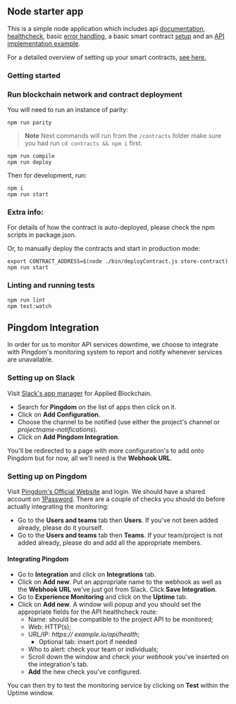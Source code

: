 ## Node starter app

This is a simple node application which includes api [documentation](https://github.com/koajs/koa/tree/master/docs),
[healthcheck](https://github.com/appliedblockchain/koa-healthcheck), basic [error handling](lib/middleware), a
basic smart contract [setup](src/setupWeb3.js) and an [API implementation example](src/api).

For a detailed overview of setting up your smart contracts, [see here.](https://github.com/appliedblockchain/base-contracts)

### Getting started

### Run blockchain network and contract deployment

You will need to run an instance of parity:

```
npm run parity
```

>**Note**  Next commands will run from the `/contracts` folder make sure you had run
`cd contracts && npm i` first.

```
npm run compile
npm run deploy
```

Then for development, run:

```
npm i
npm run start
```

### Extra info:

For details of how the contract is auto-deployed, please check the npm scripts in package.json.

Or, to manually deploy the contracts and start in production mode:

```
export CONTRACT_ADDRESS=$(node ./bin/deployContract.js store-contract)
npm run start
```

### Linting and running tests

```
npm run lint
npm test:watch
```

## Pingdom Integration

In order for us to monitor API services downtime, we choose to integrate with Pingdom's monitoring system
to report and notify whenever services are unavailable.

### Setting up on Slack

Visit [Slack's app manager](https://appliedblockchain.slack.com/apps/manage) for Applied Blockchain.

* Search for **Pingdom** on the list of apps then click on it.
* Click on **Add Configuration**.
* Choose the channel to be notified (use either the project's channel or *projectname-notifications*).
* Click on **Add Pingdom Integration**.

You'll be redirected to a page with more configuration's to add onto Pingdom but for now, all we'll need is the **Webhook URL**.

### Setting up on Pingdom

Visit [Pingdom's Official Website](https://www.pingdom.com/) and login. We should have a shared account on [1Password](https://1password.com/).
There are a couple of checks you should do before actually integrating the monitoring:

- Go to the **Users and teams** tab then **Users**. If you've not been added already, please do it yourself.
- Go to the **Users and teams** tab then **Teams**. If your team/project is not added already, please do and add all the appropriate members.

#### Integrating Pingdom

* Go to **Integration** and click on **Integrations** tab.
* Click on **Add new**. Put an appropriate name to the webhook as well as the **Webhook URL** we've just got from Slack. Click **Save Integration**.
* Go to **Experience Monitoring** and click on the **Uptime** tab.
* Click on **Add new**. A window will popup and you should set the appropriate fields for the API healthcheck route:
  * Name: should be compatible to the project API to be monitored;
  * Web: HTTP(s);
  * URL/IP: *https://* *example.io/api/health*;
    * Optional tab: insert port if needed
  * Who to alert: check your team or individuals;
  * Scroll down the window and check *your webhook* you've inserted on the integration's tab.
  * **Add** the new check you've configured.

You can then try to test the monitoring service by clicking on **Test** within the Uptime window.
